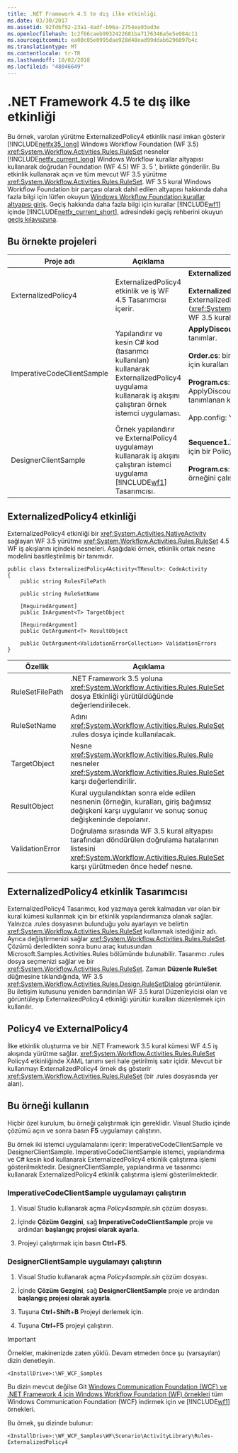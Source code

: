 ```yaml
---
title: .NET Framework 4.5 te dış ilke etkinliği
ms.date: 03/30/2017
ms.assetid: 92fd6f92-23a1-4adf-b96a-2754ea93ad3e
ms.openlocfilehash: 1c2f66caeb9932422681ba7176346a5e5e084c11
ms.sourcegitcommit: ea00c05e0995dae928d48ead99ddab6296097b4c
ms.translationtype: MT
ms.contentlocale: tr-TR
ms.lasthandoff: 10/02/2018
ms.locfileid: "48046649"
---
```

# <a name="externalized-policy-activity-in-net-framework-45"></a>.NET Framework 4.5 te dış ilke etkinliği

Bu örnek, varolan yürütme ExternalizedPolicy4 etkinlik nasıl imkan gösterir [!INCLUDE[netfx35_long](../../../../includes/netfx35-long-md.md)] Windows Workflow Foundation (WF 3.5) <xref:System.Workflow.Activities.Rules.RuleSet> nesneler [!INCLUDE[netfx_current_long](../../../../includes/netfx-current-long-md.md)] Windows Workflow kurallar altyapısı kullanarak doğrudan Foundation (WF 4.5) WF 3. 5 ', birlikte gönderilir. Bu etkinlik kullanarak açın ve tüm mevcut WF 3.5 yürütme <xref:System.Workflow.Activities.Rules.RuleSet>. WF 3.5 kural Windows Workflow Foundation bir parçası olarak dahil edilen altyapısı hakkında daha fazla bilgi için lütfen okuyun [Windows Workflow Foundation kurallar altyapısı giriş](https://go.microsoft.com/fwlink/?LinkId=166079). Geçiş hakkında daha fazla bilgi için kurallar [!INCLUDE[wf1](../../../../includes/wf1-md.md)] içinde [!INCLUDE[netfx_current_short](../../../../includes/netfx-current-short-md.md)], adresindeki geçiş rehberini okuyun [geçiş kılavuzuna](../../../../docs/framework/windows-workflow-foundation/migration-guidance.md).

## <a name="projects-in-this-sample"></a>Bu örnekte projeleri

|Proje adı|Açıklama|Ana dosyaları|
|-|-|-|
|ExternalizedPolicy4|ExternalizedPolicy4 etkinlik ve iş WF 4.5 Tasarımcısı içerir.|**ExternalizedPolicy4.cs**: etkinlik tanımı.<br /><br /> **ExternalizedPolicy4Designer.xaml**: özel Tasarımcısı ExternalizedPolicy4 etkinliği. Kuralları Düzenleyicisi'ni kullanır (<xref:System.Workflow.Activities.Rules.Design.RuleSetDialog>) WF 3.5 kural altyapısından.|
|ImperativeCodeClientSample|Yapılandırır ve kesin C# kod (tasarımcı kullanılan) kullanarak ExternalizedPolicy4 uygulama kullanarak iş akışını çalıştıran örnek istemci uygulaması.|**ApplyDiscount.rules**: ile dosya [!INCLUDE[wf1](../../../../includes/wf1-md.md)] kural tanımlar.<br /><br /> **Order.cs**: bir müşteri sipariş temsil eden tür. Bu tür nesneler için kuralları uygulanır.<br /><br /> **Program.cs**: yapılandırır ve bir Policy4 etkinliğinde ApplyDiscount.rules sırada nesnelerin örneklerini için tanımlanan kuralları uygulamak için bir iş akışı çalıştırır.<br /><br /> App.config: Yapılandırma dosyası kuralları dosyasının yolu.|
|DesignerClientSample|Örnek yapılandırır ve ExternalPolicy4 uygulamayı kullanarak iş akışını çalıştıran istemci uygulama [!INCLUDE[wf1](../../../../includes/wf1-md.md)] Tasarımcısı.|**Sequence1.XAML**: kural değerlendirmelerini gerçekleştirmek için bir Policy4 etkinliğini kullanan sıralı iş akışı.<br /><br /> **Program.cs**: Sequence1.xaml içinde tanımlanan iş akışı örneğini çalıştırır.|

## <a name="the-externalizedpolicy4-activity"></a>ExternalizedPolicy4 etkinliği

ExternalizedPolicy4 etkinliği bir <xref:System.Activities.NativeActivity> sağlayan WF 3.5 yürütme <xref:System.Workflow.Activities.Rules.RuleSet> 4.5 WF iş akışlarını içindeki nesneleri. Aşağıdaki örnek, etkinlik ortak nesne modelini basitleştirilmiş bir tanımıdır.

```
public class ExternalizedPolicy4Activity<TResult>: CodeActivity
{
    public string RulesFilePath

    public string RuleSetName

    [RequiredArgument]
    public InArgument<T> TargetObject

    [RequiredArgument]
    public OutArgument<T> ResultObject

    public OutArgument<ValidationErrorCollection> ValidationErrors
}
```

|Özellik|Açıklama|
|-|-|
|RuleSetFilePath|.NET Framework 3.5 yoluna <xref:System.Workflow.Activities.Rules.RuleSet> dosya Etkinliği yürütüldüğünde değerlendirilecek.|
|RuleSetName|Adını <xref:System.Workflow.Activities.Rules.RuleSet> .rules dosya içinde kullanılacak.|
|TargetObject|Nesne <xref:System.Workflow.Activities.Rules.Rule> nesneler <xref:System.Workflow.Activities.Rules.RuleSet> karşı değerlendirilir.|
|ResultObject|Kural uygulandıktan sonra elde edilen nesnenin (örneğin, kuralları, giriş bağımsız değişkeni karşı uygulanır ve sonuç sonuç değişkeninde depolanır.|
|ValidationError|Doğrulama sırasında WF 3.5 kural altyapısı tarafından döndürülen doğrulama hatalarının listesini <xref:System.Workflow.Activities.Rules.RuleSet> karşı yürütmeden önce hedef nesne.|

## <a name="externalizedpolicy4-activity-designer"></a>ExternalizedPolicy4 etkinlik Tasarımcısı

ExternalizedPolicy4 Tasarımcı, kod yazmaya gerek kalmadan var olan bir kural kümesi kullanmak için bir etkinlik yapılandırmanıza olanak sağlar. Yalnızca .rules dosyasının bulunduğu yolu ayarlayın ve belirtin <xref:System.Workflow.Activities.Rules.RuleSet> kullanmak istediğiniz adı. Ayrıca değiştirmenizi sağlar <xref:System.Workflow.Activities.Rules.RuleSet>. Çözümü derledikten sonra bunu araç kutusundan Microsoft.Samples.Activities.Rules bölümünde bulunabilir. Tasarımcı .rules dosya seçmenizi sağlar ve bir <xref:System.Workflow.Activities.Rules.RuleSet>. Zaman **Düzenle RuleSet** düğmesine tıklandığında, WF 3.5 <xref:System.Workflow.Activities.Rules.Design.RuleSetDialog> görüntülenir. Bu iletişim kutusunu yeniden barındırılan WF 3.5 kural Düzenleyicisi olan ve görüntüleyip ExternalizedPolicy4 etkinliği yürütür kuralları düzenlemek için kullanılır.

## <a name="policy4-and-externalpolicy4"></a>Policy4 ve ExternalPolicy4

İlke etkinlik oluşturma ve bir .NET Framework 3.5 kural kümesi WF 4.5 iş akışında yürütme sağlar. <xref:System.Workflow.Activities.Rules.RuleSet> Policy4 etkinliğinde XAML tanımı seri hale getirilmiş satır içidir. Mevcut bir kullanmayı ExternalizedPolicy4 örnek dış gösterir <xref:System.Workflow.Activities.Rules.RuleSet> (bir .rules dosyasında yer alan).

## <a name="use-this-sample"></a>Bu örneği kullanın

Hiçbir özel kurulum, bu örneği çalıştırmak için gereklidir. Visual Studio içinde çözümü açın ve sonra basın **F5** uygulamayı çalıştırın.

Bu örnek iki istemci uygulamalarını içerir: ImperativeCodeClientSample ve DesignerClientSample. ImperativeCodeClientSample istemci, yapılandırma ve C# kesin kod kullanarak ExternalizedPolicy4 etkinlik çalıştırma işlemi gösterilmektedir. DesignerClientSample, yapılandırma ve tasarımcı kullanarak ExternalizedPolicy4 etkinlik çalıştırma işlemi gösterilmektedir.

### <a name="run-the-imperativecodeclientsample-application"></a>ImperativeCodeClientSample uygulamayı çalıştırın

1.  Visual Studio kullanarak açma *Policy4sample.sln* çözüm dosyası.

2.  İçinde **Çözüm Gezgini**, sağ **ImperativeCodeClientSample** proje ve ardından **başlangıç projesi olarak ayarla**.

3.  Projeyi çalıştırmak için basın **Ctrl**+**F5**.

### <a name="run-the-designerclientsample-application"></a>DesignerClientSample uygulamayı çalıştırın

1.  Visual Studio kullanarak açma *Policy4sample.sln* çözüm dosyası.

2.  İçinde **Çözüm Gezgini**, sağ **DesignerClientSample** proje ve ardından **başlangıç projesi olarak ayarla**.

3.  Tuşuna **Ctrl**+**Shift**+**B** Projeyi derlemek için.

4.  Tuşuna **Ctrl**+**F5** projeyi çalıştırın.

> [!IMPORTANT]
> Örnekler, makinenizde zaten yüklü. Devam etmeden önce şu (varsayılan) dizin denetleyin.
>
> `<InstallDrive>:\WF_WCF_Samples`
>
> Bu dizin mevcut değilse Git [Windows Communication Foundation (WCF) ve .NET Framework 4 için Windows Workflow Foundation (WF) örnekleri](https://go.microsoft.com/fwlink/?LinkId=150780) tüm Windows Communication Foundation (WCF) indirmek için ve [!INCLUDE[wf1](../../../../includes/wf1-md.md)] örnekleri.
>
> Bu örnek, şu dizinde bulunur:
>
> `<InstallDrive>:\WF_WCF_Samples\WF\Scenario\ActivityLibrary\Rules-ExternalizedPolicy4`
